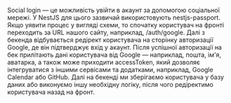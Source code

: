 Social login — це можливість увійти в акаунт за допомогою соціальної мережі. У NestJS для цього зазвичай використовують nestjs-passport.
Якщо уявити процес у вигляді схеми, то спочатку користувач на фронті переходить за URL нашого сайту, наприклад, /auth/google.
Далі з бекенда відбувається редірект користувача на сторінку авторизації Google, де він підтверджує вхід у акаунт.
Після успішної авторизації на бек прилітають дані користувача від Google — наприклад, пошта, ім'я, аватарка, а також може приходити accessToken, який дозволяє інтегруватися з іншими сервісами та додатками, наприклад, Google Calendar або GitHub.
Далі на бекенді ми зберігаємо користувача у базу даних або виконуємо іншу необхідну логіку, після чого редіректимо користувача назад на фронт.


